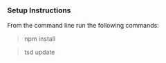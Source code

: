 ﻿### Setup Instructions

From the command line run the following commands:

> npm install

> tsd update